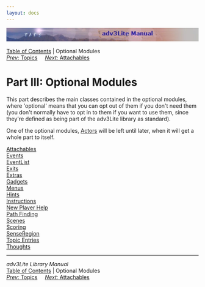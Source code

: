```yaml
---
layout: docs
---
```

<div class="topbar">

<img src="topbar.jpg" data-border="0" />

</div>

<div class="nav">

<a href="toc.html" class="nav">Table of Contents</a> \| Optional
Modules  
<span class="navnp"><a href="topic.html" class="nav"><em>Prev:</em> Topics</a>
    <a href="attachable.html" class="nav"><em>Next:</em> Attachables</a>
    </span>

</div>



# Part III: Optional Modules

This part describes the main classes contained in the optional modules,
where 'optional' means that you can opt out of them if you don't need
them (you don't normally have to opt in to them if you want to use them,
since they're defined as being part of the adv3Lite library as
standard).

One of the optional modules, [Actors](actor.html) will be left until
later, when it will get a whole part to itself.

<div class="sectoc">

[Attachables](attachable.html)  
[Events](event.html)  
[EventList](eventlist.html)  
[Exits](exit.html)  
[Extras](extra.html)  
[Gadgets](gadget.html)  
[Menus](menu.html)  
[Hints](hint.html)  
[Instructions](instruct.html)  
[New Player Help](newbie.html)  
[Path Finding](pathfind.html)  
[Scenes](scene.html)  
[Scoring](score.html)  
[SenseRegion](senseregion.html)  
[Topic Entries](topicentry.html)  
[Thoughts](thought.html)  



</div>

------------------------------------------------------------------------

<div class="navb">

*adv3Lite Library Manual*  
<a href="toc.html" class="nav">Table of Contents</a> \| Optional
Modules  
<span class="navnp"><a href="topic.html" class="nav"><em>Prev:</em> Topics</a>
    <a href="attachable.html" class="nav"><em>Next:</em> Attachables</a>
    </span>

</div>
